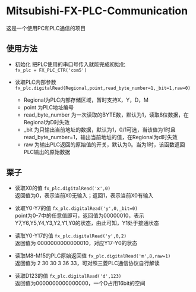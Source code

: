 # Mitsubishi-FX-PLC-Communication
这是一个使用PC和PLC通信的项目
## 使用方法
* 初始化  把PLC使用的串口号传入就能完成初始化  
    `fx_plc = FX_PLC_CTR('com5')`
* 读取PLC内部参数  
  `fx_plc.digitalRead(Regional,point,read_byte_number=1,_bit=1,raw=0)`  

  * Regional为PLC内部存储区域，暂时支持X，Y，D，M  
  * point 为PLC地址编号  
  * read_byte_number 为一次读取的BYTE数，默认为1，读取8位数据，在Regional为D时失效  
  * _bit 为只输出当前地址的数据，默认为1，0/1可选，当该值为1时且read_byte_number=1，输出当前地址的值，在Regional为d时失效 
  * raw 为输出PLC返回的原始值的开关，默认为0。当为1时，该函数返回PLC输出的原始数据  
## 栗子
  * 读取X0的值
    `fx_plc.digitalRead('x',0)`  
    返回值为0，表示当前X0无输入；返回1，表示当前X0有输入  

  * 读取Y0-Y7的值
    `fx_plc.digitalRead('y',0,_bit=0)`  
    point为0-7中的任意值即可，返回值为00000010，表示Y7,Y6,Y5,Y4,Y3,Y2,Y1,Y0的状态，由此可知，Y1处于接通状态  

  * 读取Y0-Y17的值
    `fx_plc.digitalRead('y',0,2)`   
    返回值为 0000000000000010，对应Y17-Y0的状态  

  * 读取M8-M15的PLC原始返回值
    `fx_plc.digitalRead('m',8,raw=1)`  
    返回值为 2 30 30 3 36 33，可对照三菱PLC通信协议自行解读  

  * 读取D123的值 
    `fx_plc.digitalRead('d',123)`  
    返回值为0000000000000000，一个D占用16bit的空间


